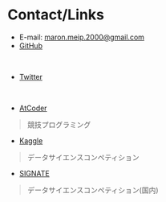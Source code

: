 # Contact/Links
- E-mail: maron.meip.2000@gmail.com
- [GitHub](https://github.com/maronuu)
<br>

- [Twitter](https://twitter.com/MaronuSub)
<br>

- [AtCoder](https://atcoder.jp/users/maronu)
> 競技プログラミング
- [Kaggle](https://www.kaggle.com/yutarooguri)
> データサイエンスコンペティション
- [SIGNATE](https://signate.jp/profile)
> データサイエンスコンペティション(国内)